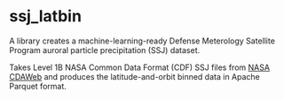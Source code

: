 # ssj_latbin

A library creates a machine-learning-ready Defense Meterology Satellite Program auroral particle precipitation (SSJ) dataset.

Takes Level 1B NASA Common Data Format (CDF) SSJ files from [NASA CDAWeb](https://cdaweb.gsfc.nasa.gov/pub/data/dmsp/dmspf13/ssj/precipitating-electrons-ions/) and produces the latitude-and-orbit binned data in Apache Parquet format.

